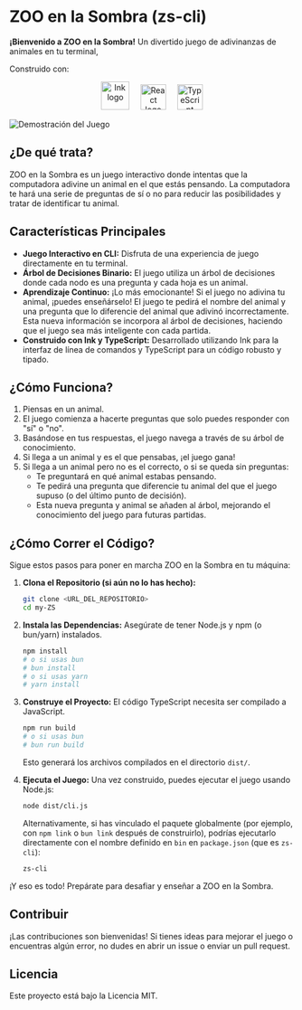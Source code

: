 # ZOO en la Sombra (zs-cli)

**¡Bienvenido a ZOO en la Sombra!** Un divertido juego de adivinanzas de animales en tu terminal,

Construido con:

<div align="center">
  <img src="https://github.com/vadimdemedes/ink/blob/master/media/logo.png?raw=true" width="50" alt="Ink logo"/>
  &nbsp;&nbsp;&nbsp;
  <img src="https://upload.wikimedia.org/wikipedia/commons/a/a7/React-icon.svg" width="45" alt="React logo"/>
  &nbsp;&nbsp;&nbsp;
  <img src="https://upload.wikimedia.org/wikipedia/commons/4/4c/Typescript_logo_2020.svg" width="45" alt="TypeScript logo"/>
</div>

![Demostración del Juego](https://res.cloudinary.com/dvibg2f6y/image/upload/v1748011732/20250523-1441-35.2650210_chifn2.gif)

## ¿De qué trata?

ZOO en la Sombra es un juego interactivo donde intentas que la computadora adivine un animal en el que estás pensando. La computadora te hará una serie de preguntas de sí o no para reducir las posibilidades y tratar de identificar tu animal.

## Características Principales

- **Juego Interactivo en CLI:** Disfruta de una experiencia de juego directamente en tu terminal.
- **Árbol de Decisiones Binario:** El juego utiliza un árbol de decisiones donde cada nodo es una pregunta y cada hoja es un animal.
- **Aprendizaje Continuo:** ¡Lo más emocionante! Si el juego no adivina tu animal, ¡puedes enseñárselo! El juego te pedirá el nombre del animal y una pregunta que lo diferencie del animal que adivinó incorrectamente. Esta nueva información se incorpora al árbol de decisiones, haciendo que el juego sea más inteligente con cada partida.
- **Construido con Ink y TypeScript:** Desarrollado utilizando Ink para la interfaz de línea de comandos y TypeScript para un código robusto y tipado.

## ¿Cómo Funciona?

1.  Piensas en un animal.
2.  El juego comienza a hacerte preguntas que solo puedes responder con "sí" o "no".
3.  Basándose en tus respuestas, el juego navega a través de su árbol de conocimiento.
4.  Si llega a un animal y es el que pensabas, ¡el juego gana!
5.  Si llega a un animal pero no es el correcto, o si se queda sin preguntas:
    - Te preguntará en qué animal estabas pensando.
    - Te pedirá una pregunta que diferencie tu animal del que el juego supuso (o del último punto de decisión).
    - Esta nueva pregunta y animal se añaden al árbol, mejorando el conocimiento del juego para futuras partidas.

## ¿Cómo Correr el Código?

Sigue estos pasos para poner en marcha ZOO en la Sombra en tu máquina:

1.  **Clona el Repositorio (si aún no lo has hecho):**

    ```bash
    git clone <URL_DEL_REPOSITORIO>
    cd my-ZS
    ```

2.  **Instala las Dependencias:**
    Asegúrate de tener Node.js y npm (o bun/yarn) instalados.

    ```bash
    npm install
    # o si usas bun
    # bun install
    # o si usas yarn
    # yarn install
    ```

3.  **Construye el Proyecto:**
    El código TypeScript necesita ser compilado a JavaScript.

    ```bash
    npm run build
    # o si usas bun
    # bun run build
    ```

    Esto generará los archivos compilados en el directorio `dist/`.

4.  **Ejecuta el Juego:**
    Una vez construido, puedes ejecutar el juego usando Node.js:
    ```bash
    node dist/cli.js
    ```
    Alternativamente, si has vinculado el paquete globalmente (por ejemplo, con `npm link` o `bun link` después de construirlo), podrías ejecutarlo directamente con el nombre definido en `bin` en `package.json` (que es `zs-cli`):
    ```bash
    zs-cli
    ```

¡Y eso es todo! Prepárate para desafiar y enseñar a ZOO en la Sombra.

## Contribuir

¡Las contribuciones son bienvenidas! Si tienes ideas para mejorar el juego o encuentras algún error, no dudes en abrir un issue o enviar un pull request.

## Licencia

Este proyecto está bajo la Licencia MIT.
